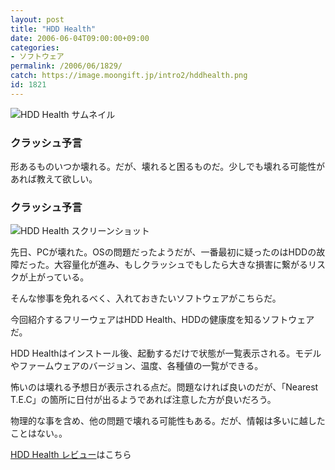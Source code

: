 ```yaml
---
layout: post
title: "HDD Health"
date: 2006-06-04T09:00:00+09:00
categories:
- ソフトウェア
permalink: /2006/06/1829/
catch: https://image.moongift.jp/intro2/hddhealth.png
id: 1821
---
```

 ![HDD Health サムネイル](https://image.moongift.jp/intro2/hddhealth.t.png "HDD Health サムネイル")
  

### クラッシュ予言
  
形あるものいつか壊れる。だが、壊れると困るものだ。少しでも壊れる可能性があれば教えて欲しい。  
<!--more-->  

### クラッシュ予言
  

![HDD Health スクリーンショット](https://image.moongift.jp/intro2/hddhealth.png "HDD Health スクリーンショット")

  

先日、PCが壊れた。OSの問題だったようだが、一番最初に疑ったのはHDDの故障だった。大容量化が進み、もしクラッシュでもしたら大きな損害に繋がるリスクが上がっている。

  

そんな惨事を免れるべく、入れておきたいソフトウェアがこちらだ。

  

今回紹介するフリーウェアはHDD Health、HDDの健康度を知るソフトウェアだ。

  

HDD Healthはインストール後、起動するだけで状態が一覧表示される。モデルやファームウェアのバージョン、温度、各種値の一覧ができる。

  

怖いのは壊れる予想日が表示される点だ。問題なければ良いのだが、「Nearest T.E.C」の箇所に日付が出るようであれば注意した方が良いだろう。

  

物理的な事を含め、他の問題で壊れる可能性もある。だが、情報は多いに越したことはない。。

  

[HDD Health レビュー](http://fw.moongift.jp/review/i-1833.html)はこちら

